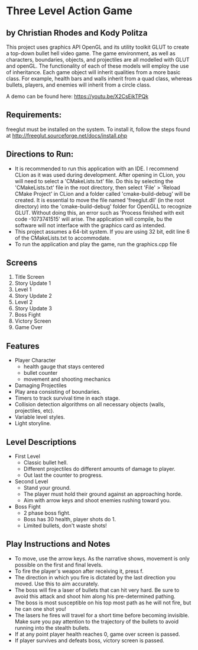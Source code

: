 # Three Level Action Game #
## by Christian Rhodes and Kody Politza ##
This project uses graphics API OpenGL and its utility toolkit GLUT to create a top-down bullet hell video game. 
The game environment, as well as characters, boundaries, objects, and projectiles are all modelled with 
GLUT and openGL. The functionality of each of these models will employ the use of inheritance. Each game object 
will inherit qualities from a more basic class. For example, health bars and walls inherit from a quad class, whereas
bullets, players, and enemies will inherit from a circle class.

A demo can be found here: https://youtu.be/X2CsEikTPQk

## Requirements:
freeglut must be installed on the system. To install it, follow the steps found at http://freeglut.sourceforge.net/docs/install.php

## Directions to Run:
- It is recommended to run this application with an IDE. I recommend CLion as it was used during development. After opening in CLion, you will need to select a 'CMakeLists.txt' file. Do this by selecting the 'CMakeLists.txt' file in the root directory, then select 'File' > 'Reload CMake Project' in CLion and a folder called 'cmake-build-debug' will be created. It is essential to move the file named 'freeglut.dll' (in the root directory) into the 'cmake-build-debug' folder for OpenGLL to recognize GLUT. Without doing this, an error such as 'Process finished with exit code -1073741515' will arise. The application will compile, bu the software will not interface with the graphics card as intended. 
- This project assumes a 64-bit system. If you are using 32 bit, edit line 6 of the CMakeLists.txt to accommodate. 
- To run the application and play the game, run the graphics.cpp file

## Screens
1. Title Screen
2. Story Update 1
2. Level 1
3. Story Update 2
4. Level 2
5. Story Update 3
6. Boss Fight
7. Victory Screen
8. Game Over

## Features
- Player Character
    - health gauge that stays centered
    - bullet counter
    - movement and shooting mechanics 
- Damaging Projectiles
- Play area consisting of boundaries.
- Timers to track survival time in each stage.
- Collision detection algorithms on all necessary objects (walls, projectiles, etc).
- Variable level styles.
- Light storyline.

## Level Descriptions
- First Level
    - Classic bullet hell.
    - Different projectiles do different amounts of damage to player.
    - Out last the counter to progress.
- Second Level
    - Stand your ground.
    - The player must hold their ground against an approaching horde.
    - Aim with arrow keys and shoot enemies rushing toward you.
- Boss Fight
    - 2 phase boss fight.
    - Boss has 30 health, player shots do 1.
    - Limited bullets, don't waste shots!

## Play Instructions and Notes
- To move, use the arrow keys. As the narrative shows, movement is only possible on the first and final levels.
- To fire the player's weapon after receiving it, press f.
- The direction in which you fire is dictated by the last direction you moved. Use this to aim accurately.
- The boss will fire a laser of bullets that can hit very hard. Be sure to avoid this attack and shoot him along his pre-determined pathing.
- The boss is most susceptible on his top most path as he will not fire, but he can one shot you!
- The lasers he fires will travel for a short time before becoming invisible. Make sure you pay attention to the trajectory of the bullets to avoid running into the stealth bullets.
- If at any point player health reaches 0, game over screen is passed. 
- If player survives and defeats boss, victory screen is passed.

